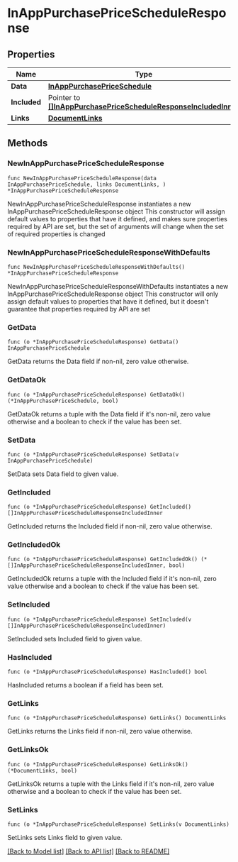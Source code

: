 # InAppPurchasePriceScheduleResponse

## Properties

Name | Type | Description | Notes
------------ | ------------- | ------------- | -------------
**Data** | [**InAppPurchasePriceSchedule**](InAppPurchasePriceSchedule.md) |  | 
**Included** | Pointer to [**[]InAppPurchasePriceScheduleResponseIncludedInner**](InAppPurchasePriceScheduleResponseIncludedInner.md) |  | [optional] 
**Links** | [**DocumentLinks**](DocumentLinks.md) |  | 

## Methods

### NewInAppPurchasePriceScheduleResponse

`func NewInAppPurchasePriceScheduleResponse(data InAppPurchasePriceSchedule, links DocumentLinks, ) *InAppPurchasePriceScheduleResponse`

NewInAppPurchasePriceScheduleResponse instantiates a new InAppPurchasePriceScheduleResponse object
This constructor will assign default values to properties that have it defined,
and makes sure properties required by API are set, but the set of arguments
will change when the set of required properties is changed

### NewInAppPurchasePriceScheduleResponseWithDefaults

`func NewInAppPurchasePriceScheduleResponseWithDefaults() *InAppPurchasePriceScheduleResponse`

NewInAppPurchasePriceScheduleResponseWithDefaults instantiates a new InAppPurchasePriceScheduleResponse object
This constructor will only assign default values to properties that have it defined,
but it doesn't guarantee that properties required by API are set

### GetData

`func (o *InAppPurchasePriceScheduleResponse) GetData() InAppPurchasePriceSchedule`

GetData returns the Data field if non-nil, zero value otherwise.

### GetDataOk

`func (o *InAppPurchasePriceScheduleResponse) GetDataOk() (*InAppPurchasePriceSchedule, bool)`

GetDataOk returns a tuple with the Data field if it's non-nil, zero value otherwise
and a boolean to check if the value has been set.

### SetData

`func (o *InAppPurchasePriceScheduleResponse) SetData(v InAppPurchasePriceSchedule)`

SetData sets Data field to given value.


### GetIncluded

`func (o *InAppPurchasePriceScheduleResponse) GetIncluded() []InAppPurchasePriceScheduleResponseIncludedInner`

GetIncluded returns the Included field if non-nil, zero value otherwise.

### GetIncludedOk

`func (o *InAppPurchasePriceScheduleResponse) GetIncludedOk() (*[]InAppPurchasePriceScheduleResponseIncludedInner, bool)`

GetIncludedOk returns a tuple with the Included field if it's non-nil, zero value otherwise
and a boolean to check if the value has been set.

### SetIncluded

`func (o *InAppPurchasePriceScheduleResponse) SetIncluded(v []InAppPurchasePriceScheduleResponseIncludedInner)`

SetIncluded sets Included field to given value.

### HasIncluded

`func (o *InAppPurchasePriceScheduleResponse) HasIncluded() bool`

HasIncluded returns a boolean if a field has been set.

### GetLinks

`func (o *InAppPurchasePriceScheduleResponse) GetLinks() DocumentLinks`

GetLinks returns the Links field if non-nil, zero value otherwise.

### GetLinksOk

`func (o *InAppPurchasePriceScheduleResponse) GetLinksOk() (*DocumentLinks, bool)`

GetLinksOk returns a tuple with the Links field if it's non-nil, zero value otherwise
and a boolean to check if the value has been set.

### SetLinks

`func (o *InAppPurchasePriceScheduleResponse) SetLinks(v DocumentLinks)`

SetLinks sets Links field to given value.



[[Back to Model list]](../README.md#documentation-for-models) [[Back to API list]](../README.md#documentation-for-api-endpoints) [[Back to README]](../README.md)


